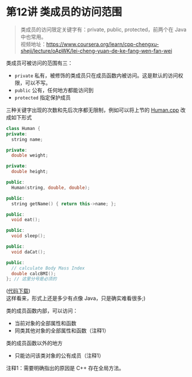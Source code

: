 # 第12讲 类成员的访问范围

> 类成员的访问限定关键字有：private, public, protected，前两个在 Java 中也常用。  
> 视频地址：<https://www.coursera.org/learn/cpp-chengxu-sheji/lecture/oApWK/lei-cheng-yuan-de-ke-fang-wen-fan-wei>

类成员可被访问的范围有三：
* `private` 私有，被修饰的类成员只在成员函数内被访问。这是默认的访问权限，可以不写。
* `public` 公有，任何地方都能访问到
* `protected` 指定保护成员

三种关键字出现的次数和先后次序都无限制，例如可以将上节的 [Human.cpp](code/ch11/Human.cpp) 改成如下形式
``` C++
class Human {
private:
  string name;

private:
  double weight;

private:
  double height;

public:
  Human(string, double, double);

public:
  string getName() { return this->name; };

public:
  void eat();

public:
  void sleep();

public:
  void daCat();

public:
  // calculate Body Mass Index
  double calcBMI();
}; // 这里分号是必须的
```
([代码下载](code/ch12/Human.cpp))  
这样看来，形式上还是多少有点像 Java，只是确实难看很多;)  

类的成员函数内部，可以访问：
* 当前对象的全部属性和函数
* 同类其他对象的全部属性和函数（注释1）

类的成员函数以外的地方
* 只能访问该类对象的公有成员（注释1）

注释1：需要明确指出的原因是 C++ 存在全局方法。
